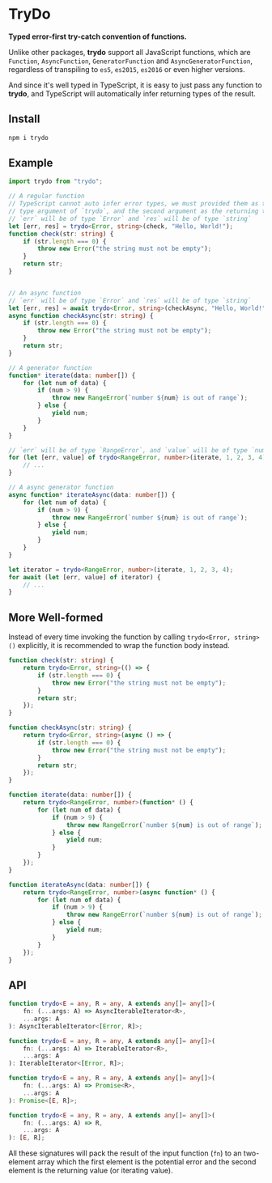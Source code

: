 # TryDo

**Typed error-first try-catch convention of functions.**

Unlike other packages, **trydo** support all JavaScript functions, which are
`Function`, `AsyncFunction`, `GeneratorFunction` and `AsyncGeneratorFunction`,
regardless of transpiling to `es5`, `es2015`, `es2016` or even higher versions.

And since it's well typed in TypeScript, it is easy to just pass any function
to **trydo**, and TypeScript will automatically infer returning types of the
result.

## Install

```sh
npm i trydo
```

## Example

```typescript
import trydo from "trydo";

// A regular function
// TypeScript cannot auto infer error types, we must provided them as the first
// type argument of `trydo`, and the second argument as the returning type.
// `err` will be of type `Error` and `res` will be of type `string`
let [err, res] = trydo<Error, string>(check, "Hello, World!");
function check(str: string) {
    if (str.length === 0) {
        throw new Error("the string must not be empty");
    }
    return str;
}


// An async function
// `err` will be of type `Error` and `res` will be of type `string`
let [err, res] = await trydo<Error, string>(checkAsync, "Hello, World!");
async function checkAsync(str: string) {
    if (str.length === 0) {
        throw new Error("the string must not be empty");
    }
    return str;
}

// A generator function
function* iterate(data: number[]) {
    for (let num of data) {
        if (num > 9) {
            throw new RangeError(`number ${num} is out of range`);
        } else {
            yield num;
        }
    }
}

// `err` will be of type `RangeError`, and `value` will be of type `number`.
for (let [err, value] of trydo<RangeError, number>(iterate, 1, 2, 3, 4)) {
    // ...
}

// A async generator function
async function* iterateAsync(data: number[]) {
    for (let num of data) {
        if (num > 9) {
            throw new RangeError(`number ${num} is out of range`);
        } else {
            yield num;
        }
    }
}

let iterator = trydo<RangeError, number>(iterate, 1, 2, 3, 4);
for await (let [err, value] of iterator) {
    // ...
}
```

## More Well-formed

Instead of every time invoking the function by calling `trydo<Error, string>()`
explicitly, it is recommended to wrap the function body instead.

```typescript
function check(str: string) {
    return trydo<Error, string>(() => {
        if (str.length === 0) {
            throw new Error("the string must not be empty");
        }
        return str;
    });
}

function checkAsync(str: string) {
    return trydo<Error, string>(async () => {
        if (str.length === 0) {
            throw new Error("the string must not be empty");
        }
        return str;
    });
}

function iterate(data: number[]) {
    return trydo<RangeError, number>(function* () {
        for (let num of data) {
            if (num > 9) {
                throw new RangeError(`number ${num} is out of range`);
            } else {
                yield num;
            }
        }
    });
}

function iterateAsync(data: number[]) {
    return trydo<RangeError, number>(async function* () {
        for (let num of data) {
            if (num > 9) {
                throw new RangeError(`number ${num} is out of range`);
            } else {
                yield num;
            }
        }
    });
}
```

## API

```typescript
function trydo<E = any, R = any, A extends any[]= any[]>(
    fn: (...args: A) => AsyncIterableIterator<R>,
    ...args: A
): AsyncIterableIterator<[Error, R]>;

function trydo<E = any, R = any, A extends any[]= any[]>(
    fn: (...args: A) => IterableIterator<R>,
    ...args: A
): IterableIterator<[Error, R]>;

function trydo<E = any, R = any, A extends any[]= any[]>(
    fn: (...args: A) => Promise<R>,
    ...args: A
): Promise<[E, R]>;

function trydo<E = any, R = any, A extends any[]= any[]>(
    fn: (...args: A) => R,
    ...args: A
): [E, R];
```

All these signatures will pack the result of the input function (`fn`) to an 
two-element array which the first element is the potential error and the second
element is the returning value (or iterating value).